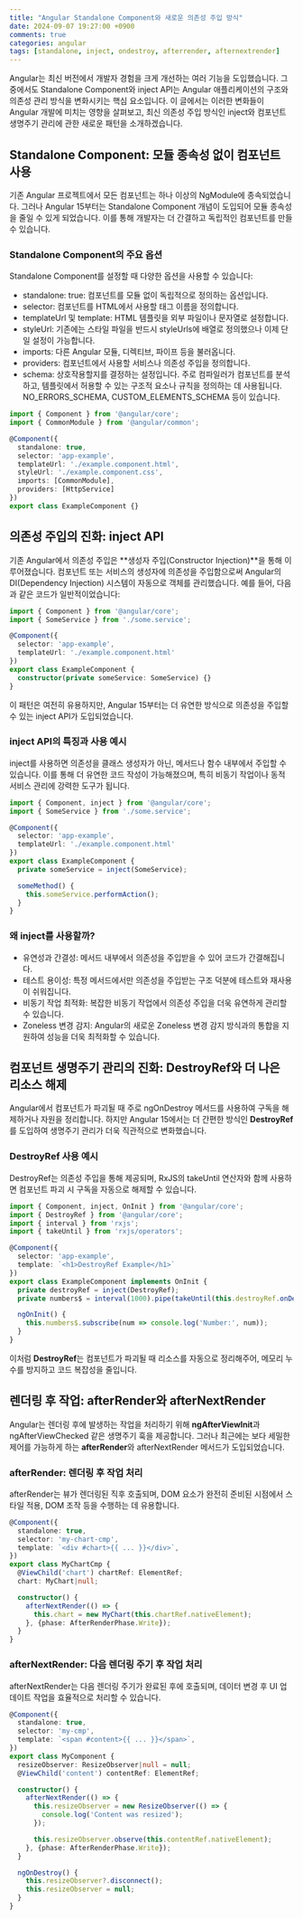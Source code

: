 ```yaml
---
title: "Angular Standalone Component와 새로운 의존성 주입 방식"
date: 2024-09-07 19:27:00 +0900
comments: true
categories: angular
tags: [standalone, inject, ondestroy, afterrender, afternextrender]
---
```


Angular는 최신 버전에서 개발자 경험을 크게 개선하는 여러 기능을 도입했습니다. 그 중에서도 Standalone Component와 inject API는 Angular 애플리케이션의 구조와 의존성 관리 방식을 변화시키는 핵심 요소입니다. 이 글에서는 이러한 변화들이 Angular 개발에 미치는 영향을 살펴보고, 최신 의존성 주입 방식인 inject와 컴포넌트 생명주기 관리에 관한 새로운 패턴을 소개하겠습니다.

## Standalone Component: 모듈 종속성 없이 컴포넌트 사용
기존 Angular 프로젝트에서 모든 컴포넌트는 하나 이상의 NgModule에 종속되었습니다. 그러나 Angular 15부터는 Standalone Component 개념이 도입되어 모듈 종속성을 줄일 수 있게 되었습니다. 이를 통해 개발자는 더 간결하고 독립적인 컴포넌트를 만들 수 있습니다.

### Standalone Component의 주요 옵션
Standalone Component를 설정할 때 다양한 옵션을 사용할 수 있습니다:

- standalone: true: 컴포넌트를 모듈 없이 독립적으로 정의하는 옵션입니다.
- selector: 컴포넌트를 HTML에서 사용할 태그 이름을 정의합니다.
- templateUrl 및 template: HTML 템플릿을 외부 파일이나 문자열로 설정합니다.
- styleUrl: 기존에는 스타일 파일을 반드시 styleUrls에 배열로 정의했으나 이제 단일 설정이 가능합니다.
- imports: 다른 Angular 모듈, 디렉티브, 파이프 등을 불러옵니다.
- providers: 컴포넌트에서 사용할 서비스나 의존성 주입을 정의합니다.
- schema: 상호작용할지를 결정하는 설정입니다. 주로 컴파일러가 컴포넌트를 분석하고, 템플릿에서 허용할 수 있는 구조적 요소나 규칙을 정의하는 데 사용됩니다. NO_ERRORS_SCHEMA, CUSTOM_ELEMENTS_SCHEMA 등이 있습니다.

```typescript
import { Component } from '@angular/core';
import { CommonModule } from '@angular/common';

@Component({
  standalone: true,
  selector: 'app-example',
  templateUrl: './example.component.html',
  styleUrl: './example.component.css',
  imports: [CommonModule],
  providers: [HttpService]
})
export class ExampleComponent {}
```


## 의존성 주입의 진화: inject API
기존 Angular에서 의존성 주입은 **생성자 주입(Constructor Injection)**을 통해 이루어졌습니다. 컴포넌트 또는 서비스의 생성자에 의존성을 주입함으로써 Angular의 DI(Dependency Injection) 시스템이 자동으로 객체를 관리했습니다. 예를 들어, 다음과 같은 코드가 일반적이었습니다:

```typescript
import { Component } from '@angular/core';
import { SomeService } from './some.service';

@Component({
  selector: 'app-example',
  templateUrl: './example.component.html'
})
export class ExampleComponent {
  constructor(private someService: SomeService) {}
}
```
이 패턴은 여전히 유용하지만, Angular 15부터는 더 유연한 방식으로 의존성을 주입할 수 있는 inject API가 도입되었습니다.

### inject API의 특징과 사용 예시
inject를 사용하면 의존성을 클래스 생성자가 아닌, 메서드나 함수 내부에서 주입할 수 있습니다. 이를 통해 더 유연한 코드 작성이 가능해졌으며, 특히 비동기 작업이나 동적 서비스 관리에 강력한 도구가 됩니다.

```typescript
import { Component, inject } from '@angular/core';
import { SomeService } from './some.service';

@Component({
  selector: 'app-example',
  templateUrl: './example.component.html'
})
export class ExampleComponent {
  private someService = inject(SomeService);

  someMethod() {
    this.someService.performAction();
  }
}
```

### 왜 inject를 사용할까?
- 유연성과 간결성: 메서드 내부에서 의존성을 주입받을 수 있어 코드가 간결해집니다.
- 테스트 용이성: 특정 메서드에서만 의존성을 주입받는 구조 덕분에 테스트와 재사용이 쉬워집니다.
- 비동기 작업 최적화: 복잡한 비동기 작업에서 의존성 주입을 더욱 유연하게 관리할 수 있습니다.
- Zoneless 변경 감지: Angular의 새로운 Zoneless 변경 감지 방식과의 통합을 지원하여 성능을 더욱 최적화할 수 있습니다.

## 컴포넌트 생명주기 관리의 진화: DestroyRef와 더 나은 리소스 해제
Angular에서 컴포넌트가 파괴될 때 주로 ngOnDestroy 메서드를 사용하여 구독을 해제하거나 자원을 정리합니다. 하지만 Angular 15에서는 더 간편한 방식인 **DestroyRef**를 도입하여 생명주기 관리가 더욱 직관적으로 변화했습니다.

### DestroyRef 사용 예시
DestroyRef는 의존성 주입을 통해 제공되며, RxJS의 takeUntil 연산자와 함께 사용하면 컴포넌트 파괴 시 구독을 자동으로 해제할 수 있습니다.

```typescript
import { Component, inject, OnInit } from '@angular/core';
import { DestroyRef } from '@angular/core';
import { interval } from 'rxjs';
import { takeUntil } from 'rxjs/operators';

@Component({
  selector: 'app-example',
  template: `<h1>DestroyRef Example</h1>`
})
export class ExampleComponent implements OnInit {
  private destroyRef = inject(DestroyRef);
  private numbers$ = interval(1000).pipe(takeUntil(this.destroyRef.onDestroy()));

  ngOnInit() {
    this.numbers$.subscribe(num => console.log('Number:', num));
  }
}
```
이처럼 **DestroyRef**는 컴포넌트가 파괴될 때 리소스를 자동으로 정리해주어, 메모리 누수를 방지하고 코드 복잡성을 줄입니다.

## 렌더링 후 작업: afterRender와 afterNextRender
Angular는 렌더링 후에 발생하는 작업을 처리하기 위해 **ngAfterViewInit**과 ngAfterViewChecked 같은 생명주기 훅을 제공합니다. 그러나 최근에는 보다 세밀한 제어를 가능하게 하는 **afterRender**와 afterNextRender 메서드가 도입되었습니다.

### afterRender: 렌더링 후 작업 처리
afterRender는 뷰가 렌더링된 직후 호출되며, DOM 요소가 완전히 준비된 시점에서 스타일 적용, DOM 조작 등을 수행하는 데 유용합니다.

```typescript
@Component({
  standalone: true,
  selector: 'my-chart-cmp',
  template: `<div #chart>{{ ... }}</div>`,
})
export class MyChartCmp {
  @ViewChild('chart') chartRef: ElementRef;
  chart: MyChart|null;

  constructor() {
    afterNextRender(() => {
      this.chart = new MyChart(this.chartRef.nativeElement);
    }, {phase: AfterRenderPhase.Write});
  }
}
```

### afterNextRender: 다음 렌더링 주기 후 작업 처리
afterNextRender는 다음 렌더링 주기가 완료된 후에 호출되며, 데이터 변경 후 UI 업데이트 작업을 효율적으로 처리할 수 있습니다.

```typescript
@Component({
  standalone: true,
  selector: 'my-cmp',
  template: `<span #content>{{ ... }}</span>`,
})
export class MyComponent {
  resizeObserver: ResizeObserver|null = null;
  @ViewChild('content') contentRef: ElementRef;

  constructor() {
    afterNextRender(() => {
      this.resizeObserver = new ResizeObserver(() => {
        console.log('Content was resized');
      });

      this.resizeObserver.observe(this.contentRef.nativeElement);
    }, {phase: AfterRenderPhase.Write});
  }

  ngOnDestroy() {
    this.resizeObserver?.disconnect();
    this.resizeObserver = null;
  }
}
```


